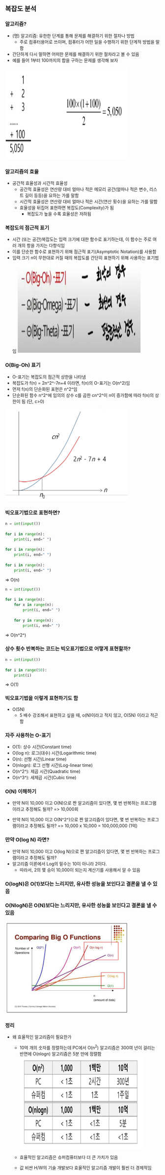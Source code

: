 ## 복잡도 분석
### 알고리즘?
- (명) 알고리즘: 유한한 단계를 통해 문제를 해결하기 위한 절차나 방법
  - 주로 컴퓨터용어로 쓰이며, 컴퓨터가 어떤 일을 수행하기 위한 단계적 방법을 말함
- 간단하게 다시 말하면 어떠한 문제를 해결하기 위한 절차라고 볼 수 있음
- 예를 들어 1부터 100까지의 합을 구하는 문제를 생각해 보자
<img src="images/image_3.png" width="400" height="300">

### 알고리즘의 효율
- 공간적 효율성과 시간적 효율성
  - 공간적 효율성은 연산량 대비 얼마나 적은 메모리 공간(얼마나 적은 변수, 리스트 길이 등등)을 요하는 가를 말함
  - 시간적 효율성은 연산량 대비 얼마나 적은 시간(연산 횟수)을 요하는 가를 말함
  - 효율성을 뒤집어 표현하면 복잡도(Complexity)가 됨
    - 복잡도가 높을 수록 효율성은 저하됨

### 복잡도의 점근적 표기
- 시간 (또는 공간)복잡도는 입력 크기에 대한 함수로 표기하는데, 이 함수는 주로 여러 개의 항을 가지는 다항식임
- 이를 단순한 함수로 표현하기 위해 점근적 표기(Asymptotic Notation)를 사용함
- 입력 크기 n이 무한대로 커질 때의 복잡도를 간단히 표현하기 위해 사용하는 표기법임
    <img src="images/image_4.png" width="400" height="300">

### O(Big-Oh) 표기
- O-표기는 복잡도의 점근적 상한을 나타냄
- 복잡도가 f(n) = 2n^2^-7n+4 이라면, f(n)의 O-표기는 O(n^2)임
- 먼저 f(n)의 단순화된 표현은 n^2^임
- 단순화된 함수 n^2^에 임의의 상수 c를 곱한 cn^2^이 n이 증가함에 따라 f(n)의 상한이 됨 (단, c>0)
<img src="images/image_5.png" width="400" height="300">

### 빅오표기법으로 표현하면?
```python
n = int(input())

for i in range(n):
    print(i, end=" ")

for i in range(n):
    print(i, end=" ")

for i in range(n):
    print(i, end=" ")
```
=> O(n)

```python
n = int(input())

for i in range(n):
    for x in range(n):
        print(i, end=" ")

    for y in range(n):
        print(i, end=" ")
```

=> O(n^2^)

### 상수 횟수 반복하는 코드는 빅오표기법으로 어떻게 표현할까?
```python
n = int(input())

for i in range(50):
    print(i)
```

=> O(1)

### 빅오표기법을 이렇게 표현하기도 함
- O(5N)
  - 5 배수 강조해서 표현하고 싶을 때, o(N)이라고 적지 않고, O(5N) 이라고 적곤 함

### 자주 사용하는 O-표기
- O(1): 상수 시간(Constant time)
- O(log n): 로그(대수) 시간(Logarithmic time)
- O(n): 선형 시간(Linear time)
- O(nlogn): 로그 선형 시간(Log-linear time)
- O(n^2^): 제곱 시간(Quadratic time)
- O(n^3^): 세제곱 시간(Cubic time)

### O(N) 이해하기
- 만약 N이 10,000 이고 O(N)으로 짠 알고리즘이 있다면, 몇 번 반복하는 프로그램이라고 추정해도 될까?
    => 10,000회

- 만약 N이 10,000 이고 O(N^2^)으로 짠 알고리즘이 있다면, 몇 번 반복하는 프로그램이라고 추정해도 될까?
    => 10,000 x 10,000 = 100,000,000 (1억)

### 만약 O(log N) 라면?
- 만약 N이 10,000 이고 O(log N)으로 짠 알고리즘이 있다면, 몇 번 반복하는 프로그램이라고 추정해도 될까?
- 알고리즘 이론에서 Log의 밑수는 10이 아니라 2이다.
  - 따라서, 2의 몇 승이 10,000이 되는지 계산기를 사용해서 알 수 있음

### O(logN)은 O(1)보다는 느리지만, 유사한 성능을 보인다고 결론을 낼 수 있음

### O(NlogN)은 O(N)보다는 느리지만, 유사한 성능을 보인다고 결론을 낼 수 있음
<img src="images/image_6.png" width="400" height="300">

### 정리
- 왜 효율적인 알고리즘이 필요한가
  - 10억 개의 숫자를 정렬하는데 PC에서 O(n<sup>2</sup>) 알고리즘은 300여 년이 걸리는 반면에 O(nlogn) 알고리즘은 5분 만에 정렬함
    <img src="images/image_7.png" width="400" height="300">

  - 효율적인 알고리즘은 슈퍼컴퓨터보다 더 큰 가치가 있음
  - 값 비싼 H/W의 기술 개발보다 효율적인 알고리즘 개발이 훨씬 더 경제적임